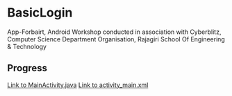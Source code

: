 # BasicLogin
App-Forbairt, Android Workshop conducted in association with Cyberblitz, Computer Science Department Organisation, Rajagiri School Of Engineering &amp; Technology

## Progress
[Link to MainActivity.java](https://github.com/iamjosephvarghese/BasicLogin/blob/master/app/src/main/java/rm/com/basiclogin/MainActivity.java)
[Link to activity_main.xml](https://github.com/iamjosephvarghese/BasicLogin/blob/master/app/src/main/res/layout/activity_main.xml)
